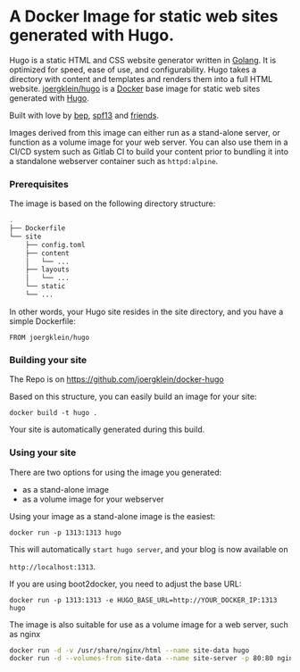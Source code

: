 # A Docker Image for static web sites generated with Hugo.

Hugo is a static HTML and CSS website generator written in [Golang][1]. It is
optimized for speed, ease of use, and configurability. Hugo takes a directory
with content and templates and renders them into a full HTML website.
[joergklein/hugo][2] is a [Docker][3] base image for static web sites generated
with [Hugo][4].

Built with love by [bep][5], [spf13][6] and [friends][7].

[1]: https://golang.org
[2]: https://hub.docker.com/r/joergklein/hugo
[3]: https://docker.com
[4]: https://gohugo.io
[5]: https://github.com/bep
[6]: http://spf13.com
[7]: https://github.com/gohugoio/hugo/graphs/contributors

Images derived from this image can either run as a stand-alone server, or
function as a volume image for your web server. You can also use them in a CI/CD
system such as Gitlab CI to build your content prior to bundling it into a
standalone webserver container such as `httpd:alpine`.

### Prerequisites

The image is based on the following directory structure:

```bash
.
├── Dockerfile
└── site
    ├── config.toml
    ├── content
    │   └── ...
    ├── layouts
    │   └── ...
    └── static
    └── ...
```

In other words, your Hugo site resides in the site directory, and you have a
simple Dockerfile:

`FROM joergklein/hugo`

### Building your site

The Repo is on https://github.com/joergklein/docker-hugo

Based on this structure, you can easily build an image for your site:

`docker build -t hugo .`

Your site is automatically generated during this build.

### Using your site

There are two options for using the image you generated:

- as a stand-alone image
- as a volume image for your webserver

Using your image as a stand-alone image is the easiest:

`docker run -p 1313:1313 hugo`

This will automatically `start hugo server`, and your blog is now available on

`http://localhost:1313`.

If you are using boot2docker, you need to adjust the base URL:

`docker run -p 1313:1313 -e HUGO_BASE_URL=http://YOUR_DOCKER_IP:1313 hugo`

The image is also suitable for use as a volume image for a web server, such as nginx

```bash
docker run -d -v /usr/share/nginx/html --name site-data hugo
docker run -d --volumes-from site-data --name site-server -p 80:80 nginx
```
